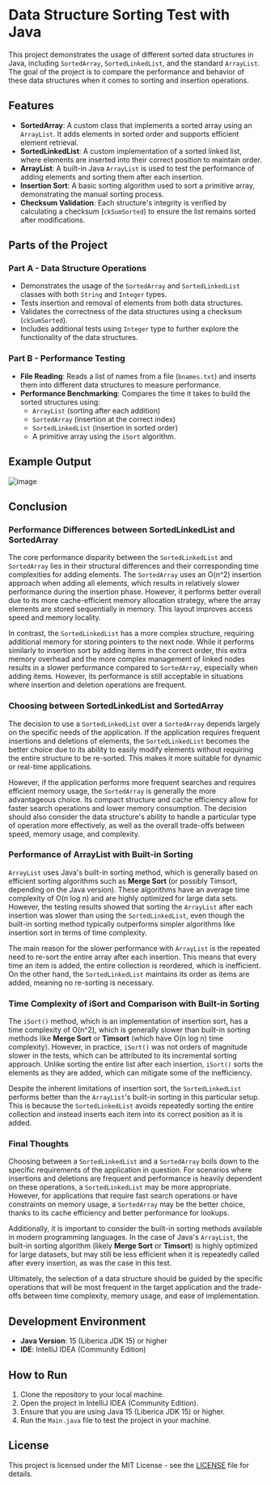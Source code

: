 # Data Structure Sorting Test with Java

This project demonstrates the usage of different sorted data structures in Java, including `SortedArray`, `SortedLinkedList`, and the standard `ArrayList`. The goal of the project is to compare the performance and behavior of these data structures when it comes to sorting and insertion operations.

## Features
- **SortedArray**: A custom class that implements a sorted array using an `ArrayList`. It adds elements in sorted order and supports efficient element retrieval.
- **SortedLinkedList**: A custom implementation of a sorted linked list, where elements are inserted into their correct position to maintain order.
- **ArrayList**: A built-in Java `ArrayList` is used to test the performance of adding elements and sorting them after each insertion.
- **Insertion Sort**: A basic sorting algorithm used to sort a primitive array, demonstrating the manual sorting process.
- **Checksum Validation**: Each structure's integrity is verified by calculating a checksum (`ckSumSorted`) to ensure the list remains sorted after modifications.

## Parts of the Project

### Part A - Data Structure Operations
- Demonstrates the usage of the `SortedArray` and `SortedLinkedList` classes with both `String` and `Integer` types.
- Tests insertion and removal of elements from both data structures.
- Validates the correctness of the data structures using a checksum (`ckSumSorted`).
- Includes additional tests using `Integer` type to further explore the functionality of the data structures.

### Part B - Performance Testing
- **File Reading**: Reads a list of names from a file (`bnames.txt`) and inserts them into different data structures to measure performance.
- **Performance Benchmarking**: Compares the time it takes to build the sorted structures using:
  - `ArrayList` (sorting after each addition)
  - `SortedArray` (insertion at the correct index)
  - `SortedLinkedList` (insertion in sorted order)
  - A primitive array using the `iSort` algorithm.

## Example Output
![image](https://github.com/user-attachments/assets/b57e49c1-3634-4743-9132-0165853737af)

## Conclusion

### Performance Differences between SortedLinkedList and SortedArray

The core performance disparity between the `SortedLinkedList` and `SortedArray` lies in their structural differences and their corresponding time complexities for adding elements. The `SortedArray` uses an O(n^2) insertion approach when adding all elements, which results in relatively slower performance during the insertion phase. However, it performs better overall due to its more cache-efficient memory allocation strategy, where the array elements are stored sequentially in memory. This layout improves access speed and memory locality.

In contrast, the `SortedLinkedList` has a more complex structure, requiring additional memory for storing pointers to the next node. While it performs similarly to insertion sort by adding items in the correct order, this extra memory overhead and the more complex management of linked nodes results in a slower performance compared to `SortedArray`, especially when adding items. However, its performance is still acceptable in situations where insertion and deletion operations are frequent.

### Choosing between SortedLinkedList and SortedArray

The decision to use a `SortedLinkedList` over a `SortedArray` depends largely on the specific needs of the application. If the application requires frequent insertions and deletions of elements, the `SortedLinkedList` becomes the better choice due to its ability to easily modify elements without requiring the entire structure to be re-sorted. This makes it more suitable for dynamic or real-time applications.

However, if the application performs more frequent searches and requires efficient memory usage, the `SortedArray` is generally the more advantageous choice. Its compact structure and cache efficiency allow for faster search operations and lower memory consumption. The decision should also consider the data structure's ability to handle a particular type of operation more effectively, as well as the overall trade-offs between speed, memory usage, and complexity.

### Performance of ArrayList with Built-in Sorting

`ArrayList` uses Java's built-in sorting method, which is generally based on efficient sorting algorithms such as **Merge Sort** (or possibly Timsort, depending on the Java version). These algorithms have an average time complexity of O(n log n) and are highly optimized for large data sets. However, the testing results showed that sorting the `ArrayList` after each insertion was slower than using the `SortedLinkedList`, even though the built-in sorting method typically outperforms simpler algorithms like insertion sort in terms of time complexity.

The main reason for the slower performance with `ArrayList` is the repeated need to re-sort the entire array after each insertion. This means that every time an item is added, the entire collection is reordered, which is inefficient. On the other hand, the `SortedLinkedList` maintains its order as items are added, meaning no re-sorting is necessary.

### Time Complexity of iSort and Comparison with Built-in Sorting

The `iSort()` method, which is an implementation of insertion sort, has a time complexity of O(n^2), which is generally slower than built-in sorting methods like **Merge Sort** or **Timsort** (which have O(n log n) time complexity). However, in practice, `iSort()` was not orders of magnitude slower in the tests, which can be attributed to its incremental sorting approach. Unlike sorting the entire list after each insertion, `iSort()` sorts the elements as they are added, which can mitigate some of the inefficiency.

Despite the inherent limitations of insertion sort, the `SortedLinkedList` performs better than the `ArrayList`'s built-in sorting in this particular setup. This is because the `SortedLinkedList` avoids repeatedly sorting the entire collection and instead inserts each item into its correct position as it is added.

### Final Thoughts

Choosing between a `SortedLinkedList` and a `SortedArray` boils down to the specific requirements of the application in question. For scenarios where insertions and deletions are frequent and performance is heavily dependent on these operations, a `SortedLinkedList` may be more appropriate. However, for applications that require fast search operations or have constraints on memory usage, a `SortedArray` may be the better choice, thanks to its cache efficiency and better performance for lookups.

Additionally, it is important to consider the built-in sorting methods available in modern programming languages. In the case of Java's `ArrayList`, the built-in sorting algorithm (likely **Merge Sort** or **Timsort**) is highly optimized for large datasets, but may still be less efficient when it is repeatedly called after every insertion, as was the case in this test.

Ultimately, the selection of a data structure should be guided by the specific operations that will be most frequent in the target application and the trade-offs between time complexity, memory usage, and ease of implementation.

## Development Environment
- **Java Version**: 15 (Liberica JDK 15) or higher
- **IDE**: IntelliJ IDEA (Community Edition)

## How to Run
1. Clone the repository to your local machine.
2. Open the project in IntelliJ IDEA (Community Edition).
3. Ensure that you are using Java 15 (Liberica JDK 15) or higher.
4. Run the `Main.java` file to test the project in your machine.

## License
This project is licensed under the MIT License - see the [LICENSE](LICENSE) file for details.

